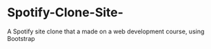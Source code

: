 # Spotify-Clone-Site-
A Spotify site clone that a made on a web development course, using Bootstrap
